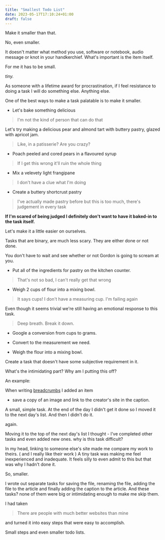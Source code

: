 ```yaml
---
title: "Smallest Todo List"
date: 2023-05-17T17:10:24+01:00
draft: false
---
```


Make it smaller than that. 

No, even smaller.

It doesn't matter what method you use, software or notebook, audio message or knot in your handkerchief.
What's important is the item itself. 

For me it has to be small. 

_tiny._

As someone with a lifetime award for procrastination, if I feel resistance to doing a task I will do something else.
Anything else.

One of the best ways to make a task palatable is to make it smaller.

* Let's bake something delicious
>I'm not the kind of person that can do that

Let's try making a delicious pear and almond tart with buttery pastry, glazed with apricot jam.  

>Like, in a patisserie? Are you crazy?

* Poach peeled and cored pears in a flavoured syrup

>If I get this wrong it'll ruin the whole thing

* Mix a velevety light frangipane

>I don't have a clue what I'm doing

* Create a buttery shortcrust pastry

>I've actually made pastry before but this is too much, there's judgement in every task 

**If I'm scared of being judged I definitely don't want to have it baked-in to the task itself.**

Let's make it a little easier on ourselves.

Tasks that are binary, are much less scary.
They are either done or not done.

You don't have to wait and see whether or not Gordon is going to scream at you.

* Put all of the ingredients for pastry on the kitchen counter.
>That's not so bad, I can't really get that wrong

* Weigh 2 cups of flour into a mixing bowl.
>It says cups! I don't have a measuring cup. I'm failing again

Even though it seems trivial we're still having an emotional response to this task.

>Deep breath. Break it down.

* Google a conversion from cups to grams.

* Convert to the measurement we need.

* Weigh the flour into a mixing bowl.



Create a task that doesn't have some subjective requirement in it.



What's the intimidating part? Why am I putting this off?

An example:

When writing [breadcrumbs](/aw-yiss-breadcrumbs) I added an item 

 * save a copy of an image and link to the creator's site in the caption.

A small, simple task.
At the end of the day I didn't get it done so I moved it to the next day's list.
And then I didn't do it. 

again.

Moving it to the top of the next day's list I thought - I've completed other tasks and even added new ones. why is this task difficult?

In my head, linking to someone else's site made me compare my work to theirs. ( and I really like their work )
A tiny task was making me feel inexperienced and inadequate. 
It feels silly to even admit to this but that was why I hadn't done it.

So, smaller.

I wrote out separate tasks for saving the file, renaming the file, adding the file to the article and finally adding the caption to the article.
And these tasks? none of them were big or intimidating enough to make me skip them.

I had taken 
>There are people with much better websites than mine 

and turned it into easy steps that were easy to accomplish.


Small steps and even smaller todo lists.
